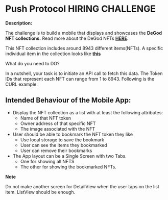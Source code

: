 # Push Protocol HIRING CHALLENGE

**Description:**

The challenge is to build a mobile that displays and showcases the **DeGod NFT collections.** Read more about the DeGod NFTs **[HERE](https://opensea.io/collection/degods).**

This NFT collection includes around 8943 different items(NFTs). A specific individual item in the collection looks like **[this](https://opensea.io/assets/ethereum/0x8821bee2ba0df28761afff119d66390d594cd280/8522)**

What do you need to DO?

In a nutshell, your task is to initiate an API call to fetch this data. The Token IDs that represent each NFT can range from 1 to 8943.
Following is the CURL example:

## **Intended Behaviour of the Mobile App:**

- Display the NFT collection as a list with at least the following attributes:
  - Name of that NFT token
  - Owner address of that specific NFT
  - The image associated with the NFT
- User should be able to bookmark the NFT token they like
  - Use local storage to save the bookmark
  - User can see the items they bookmarked
  - User can remove their bookmarks
- The App layout can be a Single Screen with two Tabs.
  - One for showing all NFTS
  - The other for showing the bookmarked NFTs.

**Note**

Do not make another screen for DetailView when the user taps on the list item. ListView should be enough.
